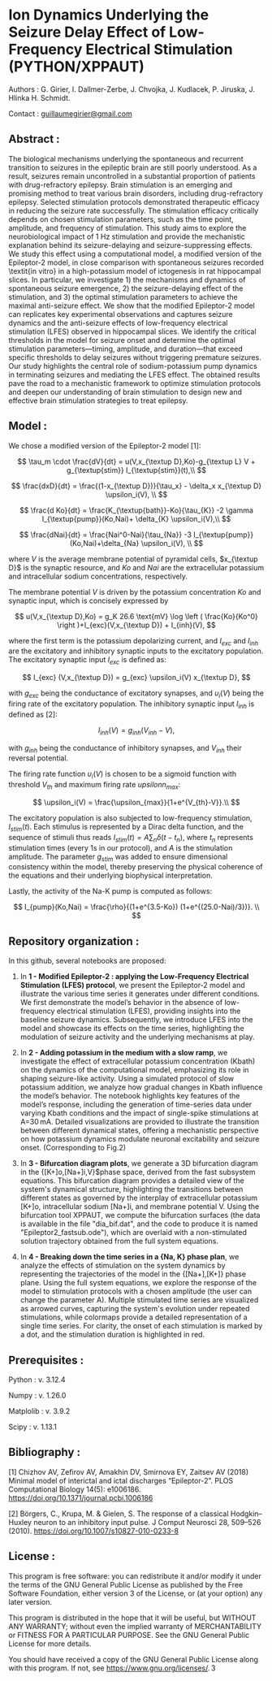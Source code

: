 # Ion Dynamics Underlying the Seizure Delay Effect of Low-Frequency Electrical Stimulation (PYTHON/XPPAUT)

Authors : G. Girier, I. Dallmer-Zerbe, J. Chvojka, J. Kudlacek, P. Jiruska, J. Hlinka H. Schmidt.

Contact : guillaumegirier@gmail.com

## Abstract :

The biological mechanisms underlying the spontaneous and recurrent transition to seizures in the epileptic brain are still poorly understood. As a result, seizures remain uncontrolled in a substantial proportion of patients with drug-refractory epilepsy. Brain stimulation is an emerging and promising method to treat various brain disorders, including drug-refractory epilepsy. Selected stimulation protocols demonstrated therapeutic efficacy in reducing the seizure rate successfully. The stimulation efficacy critically depends on chosen stimulation parameters, such as the time point, amplitude, and frequency of stimulation. This study aims to explore the neurobiological impact of 1 Hz stimulation and provide the mechanistic explanation behind its seizure-delaying and seizure-suppressing effects. We study this effect using a computational model, a modified version of the Epileptor-2 model, in close comparison with spontaneous seizures recorded \textit{in vitro} in a high-potassium model of ictogenesis in rat hippocampal slices.  In particular, we investigate 1) the mechanisms and dynamics of spontaneous seizure emergence, 2) the seizure-delaying effect of the stimulation, and 3) the optimal stimulation parameters to achieve the maximal anti-seizure effect. We show that the modified Epileptor-2 model can replicates key experimental observations and captures seizure dynamics and the anti-seizure effects of low-frequency electrical stimulation (LFES) observed in hippocampal slices. We identify the critical thresholds in the model for seizure onset and determine the optimal stimulation parameters—timing, amplitude, and duration—that exceed specific thresholds to delay seizures without triggering premature seizures. Our study highlights the central role of sodium-potassium pump dynamics in terminating seizures and mediating the LFES effect. The obtained results pave the road to a mechanistic framework to optimize stimulation protocols and deepen our understanding of brain stimulation to design new and effective brain stimulation strategies to treat epilepsy.

## Model :

We chose a modified version of the Epileptor-2 model [1]:

$$
  \tau_m \cdot \frac{dV}{dt} = u(V,x_{\textup D},Ko)-g_{\textup L} V + g_{\textup{stim}} I_{\textup{stim}}(t),\\
$$

$$
  \frac{dxD}{dt} = \frac{(1-x_{\textup D})}{\tau_x} - \delta_x   x_{\textup D}   \upsilon_i(V), \\
$$

$$
  \frac{d Ko}{dt} = \frac{K_{\textup{bath}}-Ko}{\tau_{K}} -2   \gamma   I_{\textup{pump}}(Ko,Nai)+ \delta_{K}   \upsilon_i(V),\\
$$

$$
  \frac{dNai}{dt} = \frac{Nai^0-Nai}{\tau_{Na}} -3   I_{\textup{pump}}(Ko,Nai)+\delta_{Na}   \upsilon_i(V), \\
$$

where $V$ is the average membrane potential of pyramidal cells, $x_{\textup D}$ is the synaptic resource, and $Ko$ and $Nai$ are the extracellular potassium and intracellular sodium concentrations, respectively. 

The membrane potential $V$ is driven by the potassium concentration $Ko$ and synaptic input, which is concisely expressed by

$$
    u(V,x_{\textup D},Ko) = g_K  26.6 \text{mV}  \log \left ( \frac{Ko}{Ko^0} \right )+I_{exc}(V,x_{\textup D}) + I_{inh}(V),
$$

where the first term is the potassium depolarizing current, and $I_{exc}$ and $I_{inh}$ are the excitatory and inhibitory synaptic inputs to the excitatory population. The excitatory synaptic input $I_{exc}$ is defined as:

$$
    I_{exc} (V,x_{\textup D}) = g_{exc} \upsilon_i(V) x_{\textup D},
$$

with $g_{exc}$ being the conductance of excitatory synapses, and $\upsilon_i(V)$ being the firing rate of the excitatory population.
The inhibitory synaptic input $I_{inh}$ is defined as [2]:

$$
    I_{inh} (V) = g_{inh}   (V_{inh} - V),
$$

with $g_{inh}$ being the conductance of inhibitory synapses, and $V_{inh}$ their reversal potential.

The firing rate function $\upsilon_i(V)$ is chosen to be a sigmoid function with threshold $V_{th}$ and maximum firing rate $upsilonn_{max}$:

$$
    \upsilon_i(V) = \frac{\upsilon_{max}}{1+e^{V_{th}-V}}.\\
$$

The excitatory population is also subjected to low-frequency stimulation, $I_{stim}(t)$. 
Each stimulus is represented by a Dirac delta function, and the sequence of stimuli thus reads $I_{stim}(t) = A \sum_n \delta(t-t_n)$, where $t_n$ represents stimulation times (every 1s in our protocol), and $A$ is the stimulation amplitude. 
The parameter $g_{stim}$ was added to ensure dimensional consistency within the model, thereby preserving the physical coherence of the equations and their underlying biophysical interpretation.

Lastly, the activity of the Na-K pump is computed as follows:

$$
    I_{pump}(Ko,Nai) =  \frac{\rho}{(1+e^{3.5-Ko}) (1+e^{(25.0-Nai)/3})}. \\
$$

## Repository organization :

In this github, several notebooks are proposed:

1) In **1 - Modified Epileptor-2 : applying the Low-Frequency Electrical Stimulation (LFES) protocol**, we present the Epileptor-2 model and illustrate the various time series it generates under different conditions. We first demonstrate the model’s behavior in the absence of low-frequency electrical stimulation (LFES), providing insights into the baseline seizure dynamics. Subsequently, we introduce LFES into the model and showcase its effects on the time series, highlighting the modulation of seizure activity and the underlying mechanisms at play.

2) In **2 - Adding potassium in the medium with a slow ramp**, we investigate the effect of extracellular potassium concentration (Kbath) on the dynamics of the computational model, emphasizing its role in shaping seizure-like activity. Using a simulated protocol of slow potassium addition, we analyze how gradual changes in Kbath influence the model’s behavior. The notebook highlights key features of the model’s response, including the generation of time-series data under varying Kbath conditions and the impact of single-spike stimulations at A=30 mA. Detailed visualizations are provided to illustrate the transition between different dynamical states, offering a mechanistic perspective on how potassium dynamics modulate neuronal excitability and seizure onset. (Corresponding to Fig.2)

3) In **3 - Bifurcation diagram plots**, we generate a 3D bifurcation diagram in the {[K+]o,[Na+]i,V}$phase space, derived from the fast subsystem equations. This bifurcation diagram provides a detailed view of the system's dynamical structure, highlighting the transitions between different states as governed by the interplay of extracellular potassium [K+]o, intracellular sodium [Na+]i, and membrane potential V. Using the bifurcation tool XPPAUT, we compute the bifurcation surfaces (the data is available in the file "dia_bif.dat", and the code to produce it is named "Epileptor2_fastsub.ode"), which are overlaid with a non-stimulated solution trajectory obtained from the full system equations.

4) In **4 - Breaking down the time series in a {Na, K} phase plan**, we analyze the effects of stimulation on the system dynamics by representing the trajectories of the model in the {[Na+],[K+]} phase plane. Using the full system equations, we explore the response of the model to stimulation protocols with a chosen amplitude (the user can change the parameter A). Multiple stimulated time series are visualized as arrowed curves, capturing the system's evolution under repeated stimulations, while colormaps provide a detailed representation of a single time series. For clarity, the onset of each stimulation is marked by a dot, and the stimulation duration is highlighted in red.


## Prerequisites :

Python : v. 3.12.4

Numpy : v. 1.26.0

Matplolib : v. 3.9.2

Scipy : v. 1.13.1

## Bibliography :

[1] Chizhov AV, Zefirov AV, Amakhin DV, Smirnova EY, Zaitsev AV (2018) Minimal model of interictal and ictal discharges “Epileptor-2”. PLOS Computational Biology 14(5): e1006186. https://doi.org/10.1371/journal.pcbi.1006186

[2] Börgers, C., Krupa, M. & Gielen, S. The response of a classical Hodgkin–Huxley neuron to an inhibitory input pulse. J Comput Neurosci 28, 509–526 (2010). https://doi.org/10.1007/s10827-010-0233-8


## License :

This program is free software: you can redistribute it and/or modify it under the terms of the GNU General Public License as published by the Free Software Foundation, either version 3 of the License, or (at your option) any later version.

This program is distributed in the hope that it will be useful, but WITHOUT ANY WARRANTY; without even the implied warranty of MERCHANTABILITY or FITNESS FOR A PARTICULAR PURPOSE. See the GNU General Public License for more details.

You should have received a copy of the GNU General Public License along with this program. If not, see <https://www.gnu.org/licenses/>. 3



